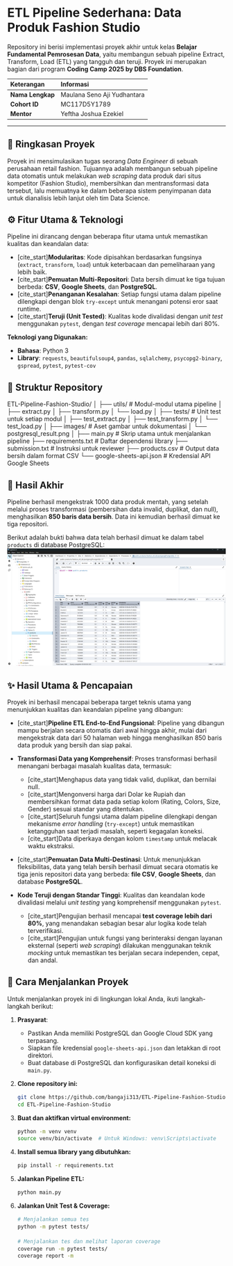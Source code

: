# ETL Pipeline Sederhana: Data Produk Fashion Studio

Repository ini berisi implementasi proyek akhir untuk kelas **Belajar Fundamental Pemrosesan Data**, yaitu membangun sebuah pipeline Extract, Transform, Load (ETL) yang tangguh dan teruji. Proyek ini merupakan bagian dari program **Coding Camp 2025 by DBS Foundation**.

| Keterangan     | Informasi                         |
| :------------- | :---------------------------------- |
| **Nama Lengkap** | Maulana Seno Aji Yudhantara         |
| **Cohort ID** | MC117D5Y1789                        |
| **Mentor** | Yeftha Joshua Ezekiel               |

---

## 📖 Ringkasan Proyek

Proyek ini mensimulasikan tugas seorang *Data Engineer* di sebuah perusahaan retail fashion. Tujuannya adalah membangun sebuah pipeline data otomatis untuk melakukan *web scraping* data produk dari situs kompetitor (Fashion Studio), membersihkan dan mentransformasi data tersebut, lalu memuatnya ke dalam beberapa sistem penyimpanan data untuk dianalisis lebih lanjut oleh tim Data Science.

## ⚙️ Fitur Utama & Teknologi

Pipeline ini dirancang dengan beberapa fitur utama untuk memastikan kualitas dan keandalan data:
-   [cite_start]**Modularitas**: Kode dipisahkan berdasarkan fungsinya (`extract`, `transform`, `load`) untuk keterbacaan dan pemeliharaan yang lebih baik.
-   [cite_start]**Pemuatan Multi-Repositori**: Data bersih dimuat ke tiga tujuan berbeda: **CSV**, **Google Sheets**, dan **PostgreSQL**.
-   [cite_start]**Penanganan Kesalahan**: Setiap fungsi utama dalam pipeline dilengkapi dengan blok `try-except` untuk menangani potensi eror saat runtime.
-   [cite_start]**Teruji (Unit Tested)**: Kualitas kode divalidasi dengan *unit test* menggunakan `pytest`, dengan *test coverage* mencapai lebih dari 80%.

**Teknologi yang Digunakan:**
-   **Bahasa**: Python 3
-   **Library**: `requests`, `beautifulsoup4`, `pandas`, `sqlalchemy`, `psycopg2-binary`, `gspread`, `pytest`, `pytest-cov`

## 📁 Struktur Repository
ETL-Pipeline-Fashion-Studio/
│
├── utils/                # Modul-modul utama pipeline
│   ├── extract.py
│   ├── transform.py
│   └── load.py
│
├── tests/                # Unit test untuk setiap modul
│   ├── test_extract.py
│   ├── test_transform.py
│   └── test_load.py
│
├── images/               # Aset gambar untuk dokumentasi
│   └── postgresql_result.png
│
├── main.py               # Skrip utama untuk menjalankan pipeline
├── requirements.txt      # Daftar dependensi library
├── submission.txt        # Instruksi untuk reviewer
├── products.csv          # Output data bersih dalam format CSV
└── google-sheets-api.json # Kredensial API Google Sheets

## 🚀 Hasil Akhir

Pipeline berhasil mengekstrak 1000 data produk mentah, yang setelah melalui proses transformasi (pembersihan data invalid, duplikat, dan null), menghasilkan **850 baris data bersih**. Data ini kemudian berhasil dimuat ke tiga repositori.

Berikut adalah bukti bahwa data telah berhasil dimuat ke dalam tabel `products` di database PostgreSQL:
![Hasil di PostgreSQL](images/postgresql_result.png)

## ✨ Hasil Utama & Pencapaian

Proyek ini berhasil mencapai beberapa target teknis utama yang menunjukkan kualitas dan keandalan pipeline yang dibangun:

* [cite_start]**Pipeline ETL End-to-End Fungsional**: Pipeline yang dibangun mampu berjalan secara otomatis dari awal hingga akhir, mulai dari mengekstrak data dari 50 halaman web  hingga menghasilkan 850 baris data produk yang bersih dan siap pakai.

* **Transformasi Data yang Komprehensif**: Proses transformasi berhasil menangani berbagai masalah kualitas data, termasuk:
    * [cite_start]Menghapus data yang tidak valid, duplikat, dan bernilai null. 
    * [cite_start]Mengonversi harga dari Dolar ke Rupiah dan membersihkan format data pada setiap kolom (Rating, Colors, Size, Gender) sesuai standar yang ditentukan. 
    * [cite_start]Seluruh fungsi utama dalam pipeline dilengkapi dengan mekanisme *error handling* (`try-except`) untuk memastikan ketangguhan saat terjadi masalah, seperti kegagalan koneksi. 
    * [cite_start]Data diperkaya dengan kolom `timestamp` untuk melacak waktu ekstraksi. 

* [cite_start]**Pemuatan Data Multi-Destinasi**: Untuk menunjukkan fleksibilitas, data yang telah bersih berhasil dimuat secara otomatis ke tiga jenis repositori data yang berbeda: **file CSV**, **Google Sheets**, dan database **PostgreSQL**. 

* **Kode Teruji dengan Standar Tinggi**: Kualitas dan keandalan kode divalidasi melalui *unit testing* yang komprehensif menggunakan `pytest`.
    * [cite_start]Pengujian berhasil mencapai **test coverage lebih dari 80%**, yang menandakan sebagian besar alur logika kode telah terverifikasi. 
    * [cite_start]Pengujian untuk fungsi yang berinteraksi dengan layanan eksternal (seperti *web scraping*) dilakukan menggunakan teknik *mocking* untuk memastikan tes berjalan secara independen, cepat, dan andal.

## 🚀 Cara Menjalankan Proyek

Untuk menjalankan proyek ini di lingkungan lokal Anda, ikuti langkah-langkah berikut:

1.  **Prasyarat**:
    -   Pastikan Anda memiliki PostgreSQL dan Google Cloud SDK yang terpasang.
    -   Siapkan file kredensial `google-sheets-api.json` dan letakkan di root direktori.
    -   Buat database di PostgreSQL dan konfigurasikan detail koneksi di `main.py`.

2.  **Clone repository ini:**
    ```bash
    git clone https://github.com/bangaji313/ETL-Pipeline-Fashion-Studio.git
    cd ETL-Pipeline-Fashion-Studio
    ```

3.  **Buat dan aktifkan virtual environment:**
    ```bash
    python -m venv venv
    source venv/bin/activate  # Untuk Windows: venv\Scripts\activate
    ```

4.  **Install semua library yang dibutuhkan:**
    ```bash
    pip install -r requirements.txt
    ```

5.  **Jalankan Pipeline ETL:**
    ```bash
    python main.py
    ```

6.  **Jalankan Unit Test & Coverage:**
    ```bash
    # Menjalankan semua tes
    python -m pytest tests/

    # Menjalankan tes dan melihat laporan coverage
    coverage run -m pytest tests/
    coverage report -m
    ```